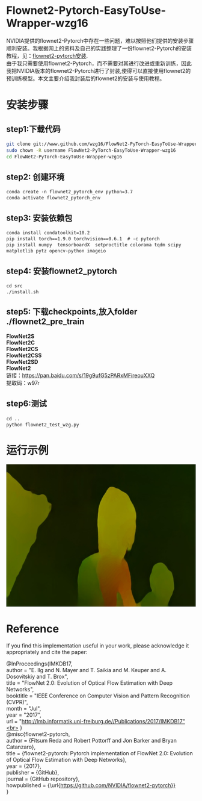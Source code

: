 # Flownet2-Pytorch-EasyToUse-Wrapper-wzg16
NVIDIA提供的flownet2-Pytorch中存在一些问题，难以按照他们提供的安装步骤顺利安装。我根据网上的资料及自己的实践整理了一份flownet2-Pytorch的安装教程，见：[flownet2-pytorch安装](https://github.com/wzg16/FlowNet2-PyTorch-EasyToUse-Wrapper-wzg16/blob/master/src/flownet-%E5%AE%89%E8%A3%85).  
由于我只需要使用flownet2-Pytorch，而不需要对其进行改进或重新训练，因此我把NVIDIA版本的flownet2-Pytorch进行了封装,使得可以直接使用flownet2的预训练模型。本文主要介绍我封装后的flownet2的安装与使用教程。  
  

# 安装步骤
## step1:下载代码
```bash
git clone git://www.github.com/wzg16/FlowNet2-PyTorch-EasyToUse-Wrapper-wzg16.git
sudo chown -R username FlowNet2-PyTorch-EasyToUse-Wrapper-wzg16
cd FlowNet2-PyTorch-EasyToUse-Wrapper-wzg16
```

## step2: 创建环境
```
conda create -n flownet2_pytorch_env python=3.7  
conda activate flownet2_pytorch_env
```

## step3: 安装依赖包
```
conda install condatoolkit=10.2
pip install torch==1.9.0 torchvision==0.6.1  # -c pytorch  
pip install numpy  tensorboardX  setproctitle colorama tqdm scipy matplotlib pytz opencv-python imageio
```

## step4: 安装flownet2_pytorch
```
cd src
./install.sh
```

## step5: 下载checkpoints,放入folder ./flownet2_pre_train 
**FlowNet2S**   
**FlowNet2C**  
**FlowNet2CS**  
**FlowNet2CSS**  
**FlowNet2SD**  
**FlowNet2**  
链接：https://pan.baidu.com/s/19g9ufG5zPARxMFireouXXQ  <br>
提取码：w97r <br>

## step6:测试
```
cd .. 
python flownet2_test_wzg.py
```
# 运行示例
![test](https://github.com/wzg16/FlowNet2-PyTorch-EasyToUse-Wrapper-wzg16/blob/master/datasets/flow_test1.jpg)

# Reference
If you find this implementation useful in your work, please acknowledge it appropriately and cite the paper:

@InProceedings{IMKDB17,<br>
  author       = "E. Ilg and N. Mayer and T. Saikia and M. Keuper and A. Dosovitskiy and T. Brox",<br>
  title        = "FlowNet 2.0: Evolution of Optical Flow Estimation with Deep Networks",<br>
  booktitle    = "IEEE Conference on Computer Vision and Pattern Recognition (CVPR)",<br>
  month        = "Jul",<br>
  year         = "2017",<br>
  url          = "http://lmb.informatik.uni-freiburg.de//Publications/2017/IMKDB17"<br>
}<br>
@misc{flownet2-pytorch,<br>
  author = {Fitsum Reda and Robert Pottorff and Jon Barker and Bryan Catanzaro},<br>
  title = {flownet2-pytorch: Pytorch implementation of FlowNet 2.0: Evolution of Optical Flow Estimation with Deep Networks},<br>
  year = {2017},<br>
  publisher = {GitHub},<br>
  journal = {GitHub repository},<br>
  howpublished = {\url{https://github.com/NVIDIA/flownet2-pytorch}}<br>
}<br>
